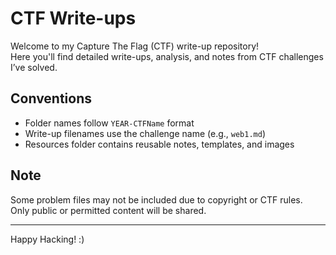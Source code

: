 # CTF Write-ups

Welcome to my Capture The Flag (CTF) write-up repository!  
Here you'll find detailed write-ups, analysis, and notes from CTF challenges I’ve solved.  
## Conventions

- Folder names follow `YEAR-CTFName` format
- Write-up filenames use the challenge name (e.g., `web1.md`)
- Resources folder contains reusable notes, templates, and images
## Note

Some problem files may not be included due to copyright or CTF rules.  
Only public or permitted content will be shared.  

---

Happy Hacking! :)  